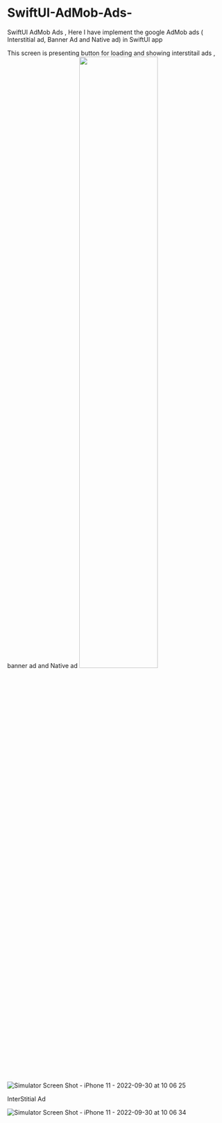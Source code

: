 # SwiftUI-AdMob-Ads-
SwiftUI AdMob Ads , Here I have implement the google AdMob ads ( Interstitial ad, Banner Ad and Native ad) in SwiftUI app 


This screen is presenting button for loading and showing interstitail ads , banner ad and Native ad
<img src ="https://user-images.githubusercontent.com/73760345/193196752-0c490bc2-35a9-4306-bcf3-b3a7a08042c4.png" width="60%"/>

![Simulator Screen Shot - iPhone 11 - 2022-09-30 at 10 06 25](https://user-images.githubusercontent.com/73760345/193196752-0c490bc2-35a9-4306-bcf3-b3a7a08042c4.png)



InterStitial Ad


![Simulator Screen Shot - iPhone 11 - 2022-09-30 at 10 06 34](https://user-images.githubusercontent.com/73760345/193195590-f49d4c3b-b84a-4c89-a22a-3f816d5c642c.png)
